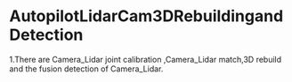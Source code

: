# AutopilotLidarCam3DRebuildingandDetection  
1.There are Camera_Lidar joint calibration ,Camera_Lidar match,3D rebuild and the fusion detection of Camera_Lidar.  
